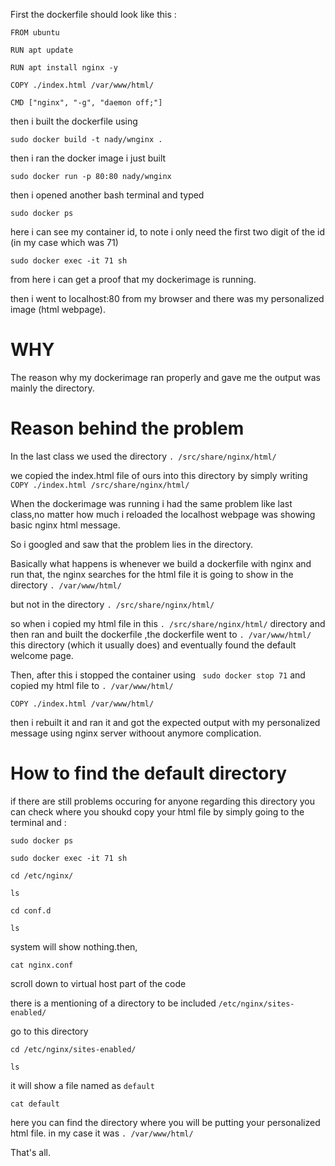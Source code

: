 First the dockerfile should look like this :

 `FROM ubuntu`
 
 `RUN apt update` 
 
 `RUN apt install nginx -y`
 
 `COPY ./index.html /var/www/html/`  
 
 `CMD ["nginx", "-g", "daemon off;"]`

then i built the dockerfile using 

`sudo docker build -t nady/wnginx .`

then i ran the docker image i just built

`sudo docker run -p 80:80 nady/wnginx`

then i opened another bash terminal and typed

`sudo docker ps`

here i can see my container id, to note i only need the first two digit of the id (in my case which was 71)

`sudo docker exec -it 71 sh`

from here i can get a proof that my dockerimage is running.

then i went to localhost:80 from my browser and there was my personalized image (html webpage).

# WHY

The reason why my dockerimage ran properly and gave me the output was mainly the directory.


# Reason behind the problem

In the last class we used the directory `. /src/share/nginx/html/`

we copied the index.html file of ours into this directory by simply writing `COPY ./index.html /src/share/nginx/html/`

When the dockerimage was running i had the same problem like last class,no matter how much i reloaded the localhost webpage was showing basic nginx html message.

So i googled and saw that the problem lies in the directory.

Basically what happens is whenever we build a dockerfile with nginx and run that, the nginx searches for the html file it is going to show in the directory `. /var/www/html/`

but not in the directory `. /src/share/nginx/html/`

so when i copied my html file in this  `. /src/share/nginx/html/` directory and then ran and built the dockerfile ,the dockerfile went to  `. /var/www/html/` this directory (which it usually does) and eventually found the default welcome page.

Then, after this i stopped the container using ` sudo docker stop 71` and copied my html file to  `. /var/www/html/`

`COPY ./index.html /var/www/html/`

then i rebuilt it and ran it and got the expected output with my personalized message using nginx server withoout anymore complication.

# How to find the default directory


if there are still problems occuring for anyone regarding this directory you can check where you shoukd copy your html file by simply going to the terminal and :

`sudo docker ps`

`sudo docker exec -it 71 sh`

`cd /etc/nginx/`

`ls`

`cd conf.d`

`ls`

system will show nothing.then, 

`cat nginx.conf`

scroll down to virtual host part of the code

there is a mentioning of a directory to be included `/etc/nginx/sites-enabled/`

go to this directory

`cd /etc/nginx/sites-enabled/`

`ls`

it will show a file named as `default`

`cat default`

here you can find the directory where you will be putting your personalized html file.
in my case it was `. /var/www/html/`

That's all.
